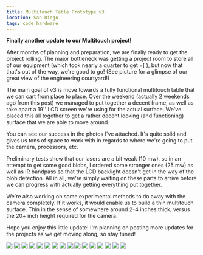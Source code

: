 ```yaml
---
title: Multitouch Table Prototype v3
location: San Diego
tags: code hardware
---
```


**Finally another update to our Multitouch project!**

After months of planning and preparation, we are finally ready to get
the project rolling. The major bottleneck was getting a project room to
store all of our equipment (which took nearly a quarter to get =\[ ),
but now that that's out of the way, we're good to go! (See picture for
a glimpse of our great view of the engineering courtyard!)

The main goal of v3 is move towards a fully functional multitouch table
that we can cart from place to place. Over the weekend (actually 2
weekends ago from this post) we managed to put together a decent frame,
as well as take apart a 19'' LCD screen we're using for the actual
surface. We've placed this all together to get a rather decent looking
(and functioning) surface that we are able to move around.

You can see our success in the photos I've attached. It's quite solid
and gives us tons of space to work with in regards to where we're going
to put the camera, processors, etc.

Preliminary tests show that our lasers are a bit weak (10 mw), so in an
attempt to get some good blobs, I ordered some stronger ones (25 mw) as
well as IR bandpass so that the LCD backlight doesn't get in the way of
the blob detection. All in all, we're simply waiting on these parts to
arrive before we can progress with actually getting everything put
together.

We're also working on some experimental methods to do away with the
camera completely. If it works, it would enable us to build a thin
multitouch surface. Thin in the sense of somewhere around 2-4 inches
thick, versus the 20+ inch height required for the camera.

Hope you enjoy this little update! I'm planning on posting more updates
for the projects as we get moving along, so stay tuned!

![](/static/img/MTPv3/646961-0-frame.jpg.scaled.500.jpg)
![](/static/img/MTPv3/646961-0-IMG_0830.jpg.scaled.500.jpg)
![](/static/img/MTPv3/646961-0-IMG_0829.jpg.scaled.500.jpg)
![](/static/img/MTPv3/646961-0-IMG_0828.jpg.scaled.500.jpg)
![](/static/img/MTPv3/646961-0-IMG_0827.jpg.scaled.500.jpg)
![](/static/img/MTPv3/646961-0-IMG_0826.jpg.scaled.500.jpg)
![](/static/img/MTPv3/646961-0-IMG_0825.jpg.scaled.500.jpg)
![](/static/img/MTPv3/646961-0-IMG_0824.jpg.scaled.500.jpg)
![](/static/img/MTPv3/646961-0-IMG_0823.jpg.scaled.500.jpg)
![](/static/img/MTPv3/646961-0-IMG_0822.jpg.scaled.500.jpg)
![](/static/img/MTPv3/646961-0-IMG_0820.jpg.scaled.500.jpg)
![](/static/img/MTPv3/646961-0-IMG_0819.jpg.scaled.500.jpg)
![](/static/img/MTPv3/646961-0-IMG_0818.jpg.scaled.500.jpg)
![](/static/img/MTPv3/646961-0-IMAGE_019.jpg.scaled.500.jpg)
![](/static/img/MTPv3/646961-0-IMAGE_018.jpg.scaled.500.jpg)
![](/static/img/MTPv3/646961-0-IMG_0831.jpg.scaled.500.jpg)